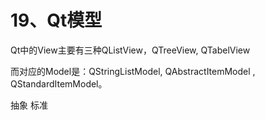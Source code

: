 # 19、Qt模型

Qt中的View主要有三种QListView，QTreeView, QTabelView

而对应的Model是：QStringListModel, QAbstractItemModel , QStandardItemModel。

抽象 标准
